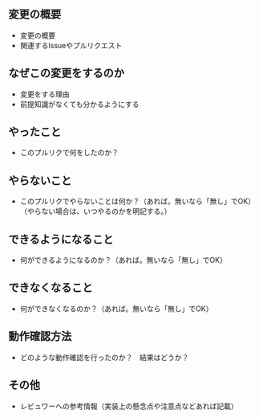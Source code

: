 ## 変更の概要

- 変更の概要
- 関連するIssueやプルリクエスト

## なぜこの変更をするのか

- 変更をする理由
- 前提知識がなくても分かるようにする

## やったこと

- このプルリクで何をしたのか？

## やらないこと

- このプルリクでやらないことは何か？（あれば。無いなら「無し」でOK）（やらない場合は、いつやるのかを明記する。）

## できるようになること

- 何ができるようになるのか？（あれば。無いなら「無し」でOK）

## できなくなること

- 何ができなくなるのか？（あれば。無いなら「無し」でOK）

## 動作確認方法

- どのような動作確認を行ったのか？　結果はどうか？

## その他

- レビュワーへの参考情報（実装上の懸念点や注意点などあれば記載）

